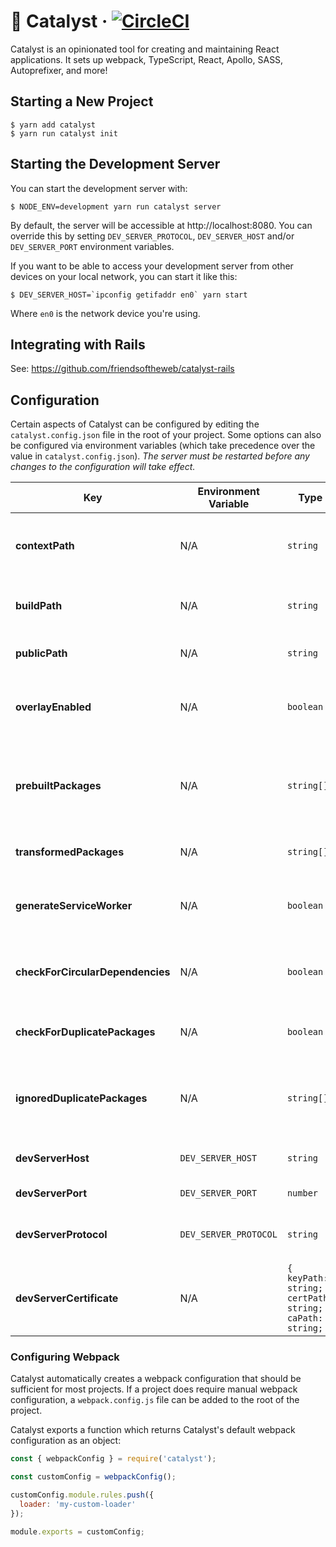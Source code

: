 # 🧪 Catalyst &middot; [![CircleCI](https://circleci.com/gh/friendsoftheweb/catalyst.svg?style=svg)](https://circleci.com/gh/friendsoftheweb/catalyst)

Catalyst is an opinionated tool for creating and maintaining React applications. It sets up webpack, TypeScript, React, Apollo, SASS, Autoprefixer, and more!

## Starting a New Project

```
$ yarn add catalyst
$ yarn run catalyst init
```

## Starting the Development Server

You can start the development server with:

```
$ NODE_ENV=development yarn run catalyst server
```

By default, the server will be accessible at http://localhost:8080. You can override this by setting
`DEV_SERVER_PROTOCOL`, `DEV_SERVER_HOST` and/or `DEV_SERVER_PORT` environment variables.

If you want to be able to access your development server from other devices on your local network,
you can start it like this:

```
$ DEV_SERVER_HOST=`ipconfig getifaddr en0` yarn start
```

Where `en0` is the network device you're using.

## Integrating with Rails

See: https://github.com/friendsoftheweb/catalyst-rails

## Configuration

Certain aspects of Catalyst can be configured by editing the `catalyst.config.json` file in the root of your project. Some options can also be configured via environment variables (which take precedence over the value in `catalyst.config.json`). _The server must be restarted before any changes to the configuration will take effect._

| Key                              | Environment Variable  | Type                                                     | Description                                                                                                                                                                                |
| -------------------------------- | --------------------- | -------------------------------------------------------- | ------------------------------------------------------------------------------------------------------------------------------------------------------------------------------------------ |
| **contextPath**                  | N/A                   | `string`                                                 | The path (relative to the root of your project) that webpack should treat as the [context](https://webpack.js.org/configuration/entry-context/#context) when requiring modules and assets. |
| **buildPath**                    | N/A                   | `string`                                                 | The path (relative to the root of your project) where _test_ and _production_ builds will be output.                                                                                       |
| **publicPath**                   | N/A                   | `string`                                                 | The the base URI used when generating paths for `<script />` and `<link />` tags.                                                                                                          |
| **overlayEnabled**               | N/A                   | `boolean`                                                | Display a custom overlay that shows build status, build errors, and runtime errors. This only applies to the _development_ environment.                                                    |
| **prebuiltPackages**             | N/A                   | `string[]`                                               | A list of npm packages which should be pre-built in the _development_ environment. This decreases the time spent on re-building entries by skipping the listed packages.                   |
| **transformedPackages**          | N/A                   | `string[]`                                               | A list of npm packages which should be [transformed and polyfilled via Babel](https://babeljs.io/docs/en/babel-preset-env).                                                                |
| **generateServiceWorker**        | N/A                   | `boolean`                                                | Generate a separate file which will be registered as a [SeviceWorker](https://developer.mozilla.org/en-US/docs/Web/API/ServiceWorker) and preload JavaScript, CSS, and other assets.       |
| **checkForCircularDependencies** | N/A                   | `boolean`                                                | Show warnings in _development_ and errors in other in environments if a circular dependency is detected.                                                                                   |
| **checkForDuplicatePackages**    | N/A                   | `boolean`                                                | Show warnings if mulitple versions of the same package are required in the webpack dependency tree.                                                                                        |
| **ignoredDuplicatePackages**     | N/A                   | `string[]`                                               | A list of npm packages to ignore when checking for duplicates. This has no effect if **checkForDuplicatePackages** is `false`.                                                             |
| **devServerHost**                | `DEV_SERVER_HOST`     | `string`                                                 | The host for the development server. Defaults to `"localhost"`.                                                                                                                            |
| **devServerPort**                | `DEV_SERVER_PORT`     | `number`                                                 | The port for the development server. Defaults to `8080`.                                                                                                                                   |
| **devServerProtocol**            | `DEV_SERVER_PROTOCOL` | `string`                                                 | The protocol (e.g. `"http"` or `"https"`) used for accessing the development server. Defaults to `"http"`.                                                                                 |
| **devServerCertificate**         | N/A                   | `{ keyPath: string; certPath: string; caPath: string; }` | The certificate file paths for running the server with SSL support.                                                                                                                        |

### Configuring Webpack

Catalyst automatically creates a webpack configuration that should
be sufficient for most projects. If a project does require manual webpack configuration, a `webpack.config.js` file can be added to the root of the project.

Catalyst exports a function which returns Catalyst's default webpack configuration as an object:

```javascript
const { webpackConfig } = require('catalyst');

const customConfig = webpackConfig();

customConfig.module.rules.push({
  loader: 'my-custom-loader'
});

module.exports = customConfig;
```
